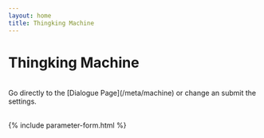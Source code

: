 ```yaml
---
layout: home
title: Thingking Machine
---
```

# Thingking Machine

<br>
Go directly to the [Dialogue Page](/meta/machine) or change an submit the settings.
<br><br>

{% include parameter-form.html %}
